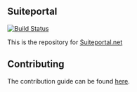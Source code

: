 ## Suiteportal
[![Build Status](https://travis-ci.org/idevelopment/suitecrm_laravel_portal_website.svg?branch=master)](https://travis-ci.org/idevelopment/suitecrm_laravel_portal_website)

This is the repository for [Suiteportal.net](http://suiteportal.net)


## Contributing

The contribution guide can be found [here](https://github.com/idevelopment/suitecrm_laravel_portal_website/blob/master/CONTRIBUTING.md).
